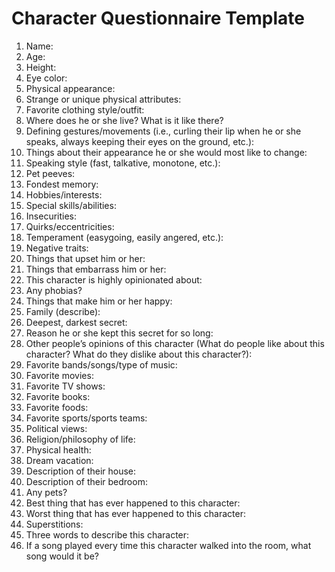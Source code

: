 # Character Questionnaire Template

1. Name:
2. Age:
3. Height:
4. Eye color:
5. Physical appearance:
6. Strange or unique physical attributes:
7. Favorite clothing style/outfit:
8. Where does he or she live? What is it like there?
9. Defining gestures/movements (i.e., curling their lip when he or she speaks, always keeping their eyes on the ground, etc.):
10. Things about their appearance he or she would most like to change:
11. Speaking style (fast, talkative, monotone, etc.):
12. Pet peeves:
13. Fondest memory:
14. Hobbies/interests:
15. Special skills/abilities:
16. Insecurities:
17. Quirks/eccentricities:
18. Temperament (easygoing, easily angered, etc.):
19. Negative traits: 
20. Things that upset him or her:
21. Things that embarrass him or her: 
22. This character is highly opinionated about:
23. Any phobias?
24. Things that make him or her happy:
25. Family (describe):
26. Deepest, darkest secret:
27. Reason he or she kept this secret for so long:
28. Other people’s opinions of this character (What do people like about this character? What do they dislike about this character?):
29. Favorite bands/songs/type of music:
30. Favorite movies:
31. Favorite TV shows:
32. Favorite books:
33. Favorite foods: 
34. Favorite sports/sports teams:
35. Political views: 
36. Religion/philosophy of life:
37. Physical health: 
38. Dream vacation:
39. Description of their house:
40. Description of their bedroom:
41. Any pets?
42. Best thing that has ever happened to this character:
43. Worst thing that has ever happened to this character:
44. Superstitions:
45. Three words to describe this character:
46. If a song played every time this character walked into the room, what song would it be?
